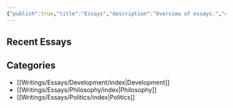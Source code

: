 ```yaml
---
{"publish":true,"title":"Essays","description":"Overview of essays.","created":"Wednesday, February 19th 2025, 3:34:05 am","modified":"Saturday, May 31st 2025, 10:13:38 am","tags":["Essays"],"cssclasses":"mado-heading hide-date index-page"}
---
```



## Recent Essays



## Categories

- [[Writings/Essays/Development/index\|Development]]
- [[Writings/Essays/Philosophy/index\|Philosophy]]
- [[Writings/Essays/Politics/index\|Politics]]


